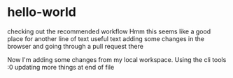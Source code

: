 # hello-world
checking out the recommended workflow
Hmm this seems like a good place for another line of text
useful text
adding some changes in the browser and going through a pull request there

Now I'm adding some changes from my local workspace. Using the cli tools :0
updating more things at end of file

